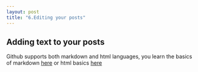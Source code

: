 ```yaml
---
layout: post
title: "6.Editing your posts"
---
```

<html>
  <body>
    <h2>Adding text to your posts</h2>
    <p>Github supports both markdown and html languages, you learn the basics of markdown <a href="https://www.markdownguide.org/basic-syntax/">here</a>
      or html basics <a href="https://developer.mozilla.org/en-US/docs/Learn/Getting_started_with_the_web/HTML_basics"> here</a></p>
